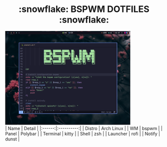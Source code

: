 <h1 align="center"> :snowflake: BSPWM DOTFILES :snowflake: </h1>

<img src="screenshots/1.png" width="400px">

</br>
|  Name  |   Detail   |
|:------:|:----------:|
| Distro | Arch Linux |
| WM |   bspwm |
| Panel | Polybar |
| Terminal | kitty |
| Shell | zsh |
| Launcher | rofi |
| Notify | dunst |
</br>